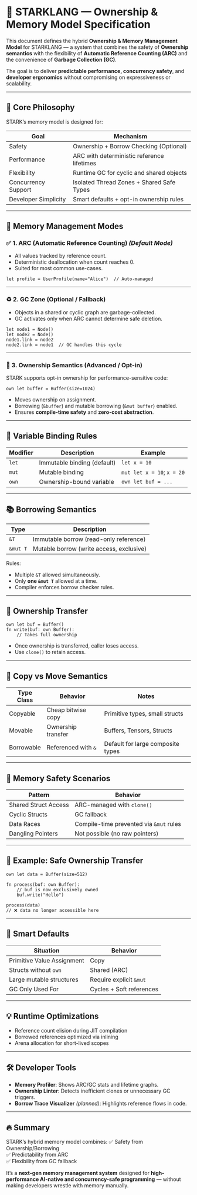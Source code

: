 
# 🧠 STARKLANG — Ownership & Memory Model Specification

This document defines the hybrid **Ownership & Memory Management Model** for STARKLANG — a system that combines the safety of **Ownership semantics** with the flexibility of **Automatic Reference Counting (ARC)** and the convenience of **Garbage Collection (GC)**.

The goal is to deliver **predictable performance, concurrency safety**, and **developer ergonomics** without compromising on expressiveness or scalability.

---

## 📌 Core Philosophy

STARK’s memory model is designed for:

| Goal                      | Mechanism                                  |
|---------------------------|--------------------------------------------|
| Safety                   | Ownership + Borrow Checking (Optional)     |
| Performance              | ARC with deterministic reference lifetimes |
| Flexibility              | Runtime GC for cyclic and shared objects   |
| Concurrency Support      | Isolated Thread Zones + Shared Safe Types  |
| Developer Simplicity     | Smart defaults + opt-in ownership rules    |

---

## 🔄 Memory Management Modes

### ✅ **1. ARC (Automatic Reference Counting)** *(Default Mode)*

- All values tracked by reference count.
- Deterministic deallocation when count reaches 0.
- Suited for most common use-cases.

```stark
let profile = UserProfile(name="Alice")  // Auto-managed
```

---

### ♻ **2. GC Zone (Optional / Fallback)**

- Objects in a shared or cyclic graph are garbage-collected.
- GC activates only when ARC cannot determine safe deletion.

```stark
let node1 = Node()
let node2 = Node()
node1.link = node2
node2.link = node1  // GC handles this cycle
```

---

### 🔐 **3. Ownership Semantics (Advanced / Opt-in)**

STARK supports opt-in ownership for performance-sensitive code:

```stark
own let buffer = Buffer(size=1024)
```

- Moves ownership on assignment.
- Borrowing (`&buffer`) and mutable borrowing (`&mut buffer`) enabled.
- Ensures **compile-time safety** and **zero-cost abstraction**.

---

## 📎 Variable Binding Rules

| Modifier | Description                     | Example                            |
|----------|----------------------------------|------------------------------------|
| `let`   | Immutable binding (default)     | `let x = 10`                      |
| `mut`   | Mutable binding                 | `mut let x = 10`; `x = 20`        |
| `own`   | Ownership-bound variable        | `own let buf = ...`               |

---

## 📚 Borrowing Semantics

| Type         | Description                               |
|--------------|-------------------------------------------|
| `&T`         | Immutable borrow (read-only reference)    |
| `&mut T`     | Mutable borrow (write access, exclusive)  |

Rules:
- Multiple `&T` allowed simultaneously.
- Only **one `&mut T`** allowed at a time.
- Compiler enforces borrow checker rules.

---

## 🧠 Ownership Transfer

```stark
own let buf = Buffer()
fn write(buf: own Buffer):
    // Takes full ownership
```

- Once ownership is transferred, caller loses access.
- Use `clone()` to retain access.

---

## 🔄 Copy vs Move Semantics

| Type Class | Behavior            | Notes                              |
|------------|---------------------|------------------------------------|
| Copyable   | Cheap bitwise copy  | Primitive types, small structs     |
| Movable    | Ownership transfer  | Buffers, Tensors, Structs          |
| Borrowable | Referenced with `&` | Default for large composite types |

---

## 🧼 Memory Safety Scenarios

| Pattern              | Behavior                        |
|----------------------|----------------------------------|
| Shared Struct Access | ARC-managed with `clone()`     |
| Cyclic Structs       | GC fallback                    |
| Data Races           | Compile-time prevented via `&mut` rules |
| Dangling Pointers    | Not possible (no raw pointers) |

---

## 🧪 Example: Safe Ownership Transfer

```stark
own let data = Buffer(size=512)

fn process(buf: own Buffer):
    // buf is now exclusively owned
    buf.write("Hello")

process(data)
// ❌ data no longer accessible here
```

---

## 🧠 Smart Defaults

| Situation                            | Behavior           |
|-------------------------------------|--------------------|
| Primitive Value Assignment          | Copy               |
| Structs without `own`               | Shared (ARC)       |
| Large mutable structures            | Require explicit `&mut` |
| GC Only Used For                    | Cycles + Soft references |

---

## 💡 Runtime Optimizations

- Reference count elision during JIT compilation
- Borrowed references optimized via inlining
- Arena allocation for short-lived scopes

---

## 🛠 Developer Tools

- **Memory Profiler**: Shows ARC/GC stats and lifetime graphs.
- **Ownership Linter**: Detects inefficient clones or unnecessary GC triggers.
- **Borrow Trace Visualizer** *(planned)*: Highlights reference flows in code.

---

## 🔥 Summary

STARK’s hybrid memory model combines:
✅ Safety from Ownership/Borrowing  
✅ Predictability from ARC  
✅ Flexibility from GC fallback  

It’s a **next-gen memory management system** designed for **high-performance AI-native and concurrency-safe programming** — without making developers wrestle with memory manually.

